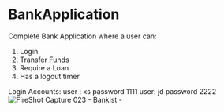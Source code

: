 # BankApplication

Complete Bank Application where a user can:
1. Login
2. Transfer Funds
3. Require a Loan
4. Has a logout timer

Login Accounts:
user : xs  password 1111
user: jd   password 2222
![FireShot Capture 023 - Bankist - ](https://github.com/XolaniLan/BankApplication/assets/140137794/ae858467-179d-4402-8676-c88b1f502ce2)
